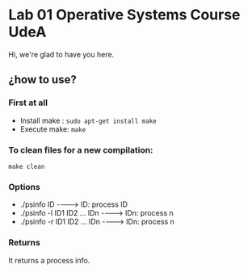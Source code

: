 # Lab 01 Operative Systems Course UdeA
Hi, we're glad to have you here.

## ¿how to use?

### First at all

- Install make : `sudo apt-get install make`
- Execute make: `make`

### To clean files for a new compilation:
`make clean`

### Options
- ./psinfo ID                   ----> ID: process ID
- ./psinfo -l ID1 ID2 ... IDn   ----> IDn: process n
- ./psinfo -r ID1 ID2 ... IDn   ----> IDn: process n

### Returns

It returns a process info.
